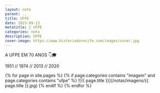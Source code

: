 ```yaml
---
layout: note
parent: ..
title: UFPE
date: 2023-09-13
metatitle: 🏫 UFPE
categories: nota
description: UFPE
cover-image: https://www.historiadorecife.com/images/cover.jpg
---
```


A UFPE EM 70 ANOS 👇🎓

1951 // 1974 // 2013 // 2020

{% for page in site.pages %}
{% if page.categories contains "imagem" and page.categories contains "ufpe" %}
![{{ page.title }}](/notas/imagens/{{ page.title }}.jpg)
{% endif %}
{% endfor %}